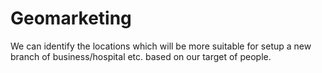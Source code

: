 # Geomarketing
We can identify the  locations which will be more suitable for setup a new branch of business/hospital etc. based on our target of people.
